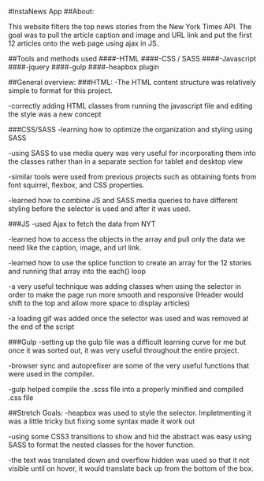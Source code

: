 #InstaNews App
##About:

This website filters the top news stories from the New York Times API. The goal was to pull the article caption and image and URL link and put the first 12 articles onto the web page using ajax in JS. 


##Tools and methods used
####-HTML
####-CSS / SASS
####-Javascript
####-jquery
####-gulp
####-heapbox plugin


##General overview:
###HTML:
-The HTML content structure was relatively simple to format for this project. 

-correctly adding HTML classes from running the javascript file and editing the style was a new concept  

###CSS/SASS
-learning how to optimize the organization and styling using SASS

-using SASS to use media query was very useful for incorporating them into the classes rather than in a separate section for tablet and desktop view

-similar tools were used from previous projects such as obtaining fonts from font squirrel, flexbox, and CSS properties.

-learned how to combine JS and SASS media queries to have different styling before the selector is used and after it was used. 


###JS
-used Ajax to fetch the data from NYT

-learned how to access the objects in the array and pull only the data we need like the caption, image, and url link.

-learned how to use the splice function to create an array for the 12 stories and running that array into the each() loop

-a very useful technique was adding classes when using the selector in order to make the page run more smooth and responsive (Header would shift to the top and allow more space to display articles)

-a loading gif was added once the selector was used and was removed at the end of the script 


###Gulp
-setting up the gulp file was a difficult learning curve for me but once it was sorted out, it was very useful throughout the entire project. 

-browser sync and autoprefixer are some of the very useful functions that were used in the compiler.

-gulp helped compile the .scss file into a properly minified and compiled .css file 

##Stretch Goals:
-heapbox was used to style the selector. Impletmenting it was a little tricky but fixing some syntax made it work out

-using some CSS3 transitions to show and hid the abstract was easy using SASS to format the nested classes for the hover function. 

-the text was translated down and overflow hidden was used so that it not visible until on hover, it would translate back up from the bottom of the box.

